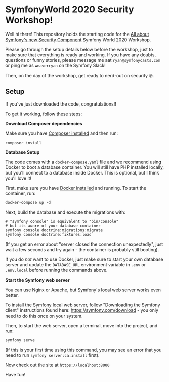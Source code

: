 # SymfonyWorld 2020 Security Workshop!

Well hi there! This repository holds the starting code for the
[All about Symfony's new Security Component](https://live.symfony.com/2020-world/workshop#all-about-symfony-s-new-security-component)
Symfony World 2020 Workshop.

Please go through the setup details below before the workshop, just
to make sure that everything is ready and working. If you have any
doubts, questions or funny stories, please message me aat
`ryan@symfonycasts.com` or ping me as `weaverryan` on the Symfony Slack!

Then, on the day of the workshop, get ready to nerd-out on security 🤓.

## Setup

If you've just downloaded the code, congratulations!!

To get it working, follow these steps:

**Download Composer dependencies**

Make sure you have [Composer installed](https://getcomposer.org/download/)
and then run:

```
composer install
```

**Database Setup**

The code comes with a `docker-compose.yaml` file and we recommend using
Docker to boot a database container. You will still have PHP installed
locally, but you'll connect to a database inside Docker. This is optional,
but I think you'll love it!

First, make sure you have [Docker installed](https://docs.docker.com/get-docker/)
and running. To start the container, run:

```
docker-compose up -d
```

Next, build the database and execute the migrations with:

```
# "symfony console" is equivalent to "bin/console"
# but its aware of your database container
symfony console doctrine:migrations:migrate
symfony console doctrine:fixtures:load
```

(If you get an error about "server closed the connection unexpectedly",
just wait a few seconds and try again - the container is probably still booting).

If you do *not* want to use Docker, just make sure to start your own
database server and update the `DATABASE_URL` environment variable in
`.env` or `.env.local` before running the commands above.

**Start the Symfony web server**

You can use Nginx or Apache, but Symfony's local web server
works even better.

To install the Symfony local web server, follow
"Downloading the Symfony client" instructions found
here: https://symfony.com/download - you only need to do this
once on your system.

Then, to start the web server, open a terminal, move into the
project, and run:

```
symfony serve
```

(If this is your first time using this command, you may see an
error that you need to run `symfony server:ca:install` first).

Now check out the site at `https://localhost:8000`

Have fun!
